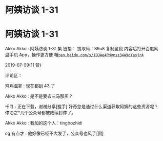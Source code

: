 # 阿姨访谈 1-31

# 阿姨访谈 1-31

Akko Akko : 阿姨访谈 1-31 集 链接： 提取码：89u8 复制这段 内容后打开百度网盘手机 App，操作更方便 哦[`pan.baidu.com/s/1OJAe4PMynsz34A9oYasjrA`](https://pan.baidu.com/s/1OJAe4PMynsz34A9oYasjrA)

2019-07-09(11 赞)

评论区：

鸡鸡温拿 : 现在都到 43 了

Akko Akko : 是不是要去三马那买？

千寻 : 正在下载，谢谢分享[握手] 好奇您是通过什么渠道获取阿姨的这些资源呢？停泊之*几个公众号都被陆续封停了。

Akko Akko : 我加的这个人：tingbozhidi

cg 有点才 : 他好像已经不大发了，公众号也风了[囧]